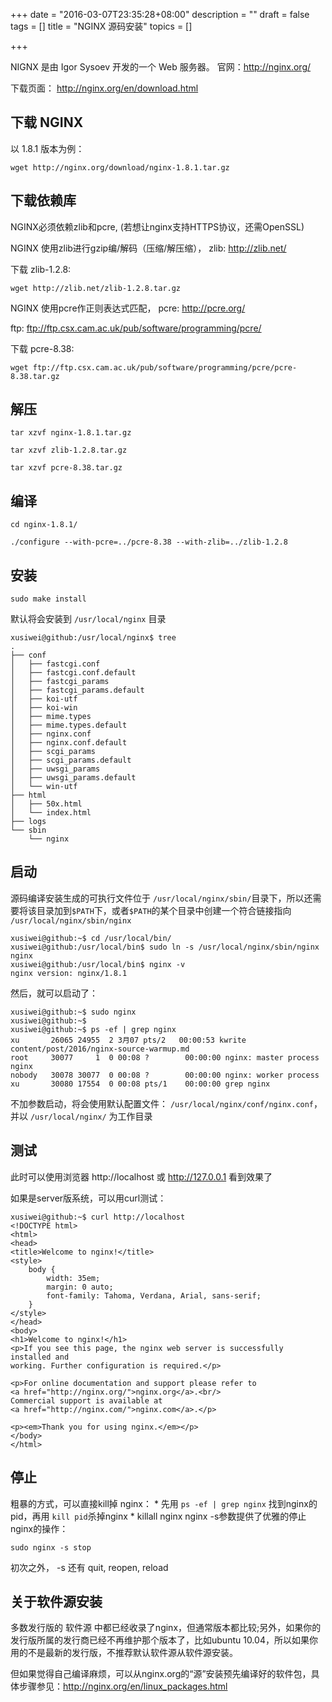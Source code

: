 +++
date = "2016-03-07T23:35:28+08:00"
description = ""
draft = false
tags = []
title = "NGINX 源码安装"
topics = []

+++

NIGNX 是由 Igor Sysoev 开发的一个 Web 服务器。
官网：http://nginx.org/


下载页面： http://nginx.org/en/download.html


## 下载 NGINX

以 1.8.1 版本为例：

```
wget http://nginx.org/download/nginx-1.8.1.tar.gz
```


## 下载依赖库

NGINX必须依赖zlib和pcre, (若想让nginx支持HTTPS协议，还需OpenSSL)

NGINX 使用zlib进行gzip编/解码（压缩/解压缩）， zlib: http://zlib.net/

下载 zlib-1.2.8:

```
wget http://zlib.net/zlib-1.2.8.tar.gz
```


NGINX 使用pcre作正则表达式匹配， pcre: http://pcre.org/

ftp: ftp://ftp.csx.cam.ac.uk/pub/software/programming/pcre/

下载 pcre-8.38:

```
wget ftp://ftp.csx.cam.ac.uk/pub/software/programming/pcre/pcre-8.38.tar.gz
```


## 解压

```
tar xzvf nginx-1.8.1.tar.gz

tar xzvf zlib-1.2.8.tar.gz

tar xzvf pcre-8.38.tar.gz
```


## 编译

```
cd nginx-1.8.1/

./configure --with-pcre=../pcre-8.38 --with-zlib=../zlib-1.2.8
```

## 安装

```
sudo make install
```

<!--more-->

默认将会安装到 `/usr/local/nginx` 目录
```
xusiwei@github:/usr/local/nginx$ tree
.
├── conf
│   ├── fastcgi.conf
│   ├── fastcgi.conf.default
│   ├── fastcgi_params
│   ├── fastcgi_params.default
│   ├── koi-utf
│   ├── koi-win
│   ├── mime.types
│   ├── mime.types.default
│   ├── nginx.conf
│   ├── nginx.conf.default
│   ├── scgi_params
│   ├── scgi_params.default
│   ├── uwsgi_params
│   ├── uwsgi_params.default
│   └── win-utf
├── html
│   ├── 50x.html
│   └── index.html
├── logs
└── sbin
    └── nginx
```

## 启动

源码编译安装生成的可执行文件位于 `/usr/local/nginx/sbin/`目录下，所以还需要将该目录加到`$PATH`下，或者`$PATH`的某个目录中创建一个符合链接指向 `/usr/local/nginx/sbin/nginx`

```
xusiwei@github:~$ cd /usr/local/bin/
xusiwei@github:/usr/local/bin$ sudo ln -s /usr/local/nginx/sbin/nginx nginx
xusiwei@github:/usr/local/bin$ nginx -v
nginx version: nginx/1.8.1
```

然后，就可以启动了：
```
xusiwei@github:~$ sudo nginx
xusiwei@github:~$ 
xusiwei@github:~$ ps -ef | grep nginx
xu       26065 24955  2 3月07 pts/2   00:00:53 kwrite content/post/2016/nginx-source-warmup.md
root     30077     1  0 00:08 ?        00:00:00 nginx: master process nginx
nobody   30078 30077  0 00:08 ?        00:00:00 nginx: worker process
xu       30080 17554  0 00:08 pts/1    00:00:00 grep nginx
```
不加参数启动，将会使用默认配置文件： `/usr/local/nginx/conf/nginx.conf`，并以 `/usr/local/nginx/` 为工作目录


## 测试

此时可以使用浏览器 http://localhost 或 http://127.0.0.1 看到效果了

如果是server版系统，可以用curl测试：
```
xusiwei@github:~$ curl http://localhost
<!DOCTYPE html>
<html>
<head>
<title>Welcome to nginx!</title>
<style>
    body {
        width: 35em;
        margin: 0 auto;
        font-family: Tahoma, Verdana, Arial, sans-serif;
    }
</style>
</head>
<body>
<h1>Welcome to nginx!</h1>
<p>If you see this page, the nginx web server is successfully installed and
working. Further configuration is required.</p>

<p>For online documentation and support please refer to
<a href="http://nginx.org/">nginx.org</a>.<br/>
Commercial support is available at
<a href="http://nginx.com/">nginx.com</a>.</p>

<p><em>Thank you for using nginx.</em></p>
</body>
</html>
```


## 停止

粗暴的方式，可以直接kill掉 nginx：
	* 先用 `ps -ef | grep nginx` 找到nginx的pid，再用 `kill pid`杀掉nginx
	* killall nginx
nginx -s参数提供了优雅的停止nginx的操作：
```
sudo nginx -s stop
```
初次之外， -s 还有 quit, reopen, reload


## 关于软件源安装

多数发行版的 软件源 中都已经收录了nginx，但通常版本都比较;另外，如果你的发行版所属的发行商已经不再维护那个版本了，比如ubuntu 10.04，所以如果你用的不是最新的发行版，不推荐默认软件源从软件源安装。

但如果觉得自己编译麻烦，可以从nginx.org的“源”安装预先编译好的软件包，具体步骤参见：http://nginx.org/en/linux_packages.html

